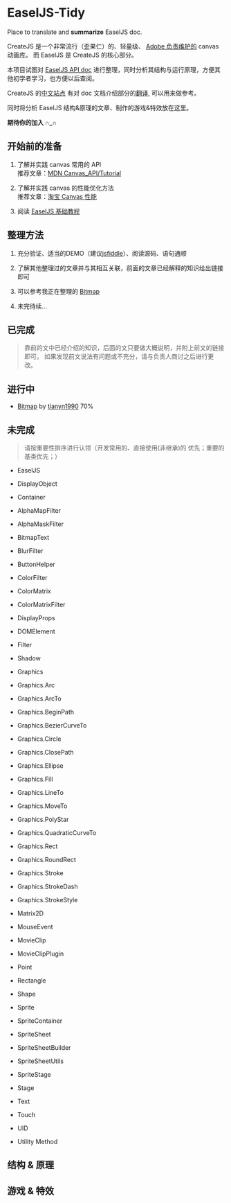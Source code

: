 # EaselJS-Tidy

Place to translate and **summarize** EaselJS doc.

CreateJS 是一个非常流行（歪果仁）的、轻量级、
[Adobe 负责维护的](http://www.adobe.com/devnet/createjs.html) canvas 动画库。
而 EaselJS 是 CreateJS 的核心部分。

本项目试图对 [EaselJS API doc](http://createjs.com/docs/easeljs/modules/EaselJS.html) 
进行整理，同时分析其结构与运行原理，方便其他初学者学习，也方便以后查阅。

CreateJS 的[中文站点](http://www.createjs.cc/) 有对 doc 文档介绍部分的[翻译](http://www.createjs.cc/easeljs/docs/modules/EaselJS.html),
可以用来做参考。

同时将分析 EaselJS 结构&原理的文章、制作的游戏&特效放在这里。

**期待你的加入 ∩_∩**

## 开始前的准备

1. 了解并实践 canvas 常用的 API  
推荐文章：[MDN Canvas_API/Tutorial](https://developer.mozilla.org/zh-CN/docs/Web/API/Canvas_API/Tutorial)

2. 了解并实践 canvas 的性能优化方法  
推荐文章：[淘宝 Canvas 性能](http://taobaofed.org/blog/2016/02/22/canvas-performance/)

3. 阅读 [EaselJS 基础教程](./learning.md)

## 整理方法

1. 充分验证、适当的DEMO（建议[jsfiddle](https://jsfiddle.net)）、阅读源码、语句通顺

2. 了解其他整理过的文章并与其相互关联，前面的文章已经解释的知识给出链接即可

3. 可以参考我正在整理的 [Bitmap](./docs/Bitmap.md)

4. 未完待续...

## 已完成

> 靠前的文中已经介绍的知识，后面的文只要做大概说明，并附上前文的链接即可。
> 如果发现前文说法有问题或不充分，请与负责人商讨之后进行更改。

## 进行中

* [Bitmap](./docs/Bitmap.md) by [tianyn1990](https://github.com/tianyn1990) 70%

## 未完成

> 请按重要性排序进行认领（开发常用的、直接使用(非继承)的 优先；重要的基类优先；）

* EaselJS

* DisplayObject

* Container

* AlphaMapFilter
* AlphaMaskFilter
* BitmapText
* BlurFilter
* ButtonHelper
* ColorFilter
* ColorMatrix
* ColorMatrixFilter
* DisplayProps
* DOMElement

* Filter

* Shadow

* Graphics
* Graphics.Arc
* Graphics.ArcTo
* Graphics.BeginPath
* Graphics.BezierCurveTo
* Graphics.Circle
* Graphics.ClosePath
* Graphics.Ellipse
* Graphics.Fill
* Graphics.LineTo
* Graphics.MoveTo
* Graphics.PolyStar
* Graphics.QuadraticCurveTo
* Graphics.Rect
* Graphics.RoundRect
* Graphics.Stroke
* Graphics.StrokeDash
* Graphics.StrokeStyle

* Matrix2D

* MouseEvent

* MovieClip
* MovieClipPlugin

* Point

* Rectangle

* Shape

* Sprite
* SpriteContainer
* SpriteSheet
* SpriteSheetBuilder
* SpriteSheetUtils
* SpriteStage

* Stage

* Text

* Touch

* UID
* Utility Method


## 结构 & 原理

## 游戏 & 特效
